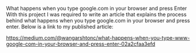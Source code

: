 What happens when you type google.com in your browser and press Enter
With this project I was required  to write an article that explains the process behind what happens when you type google.com in your browser and press enter. Below is a link to my published article:

https://medium.com/@wangarshtonc/what-happens-when-you-type-www-google-com-in-your-browser-and-press-enter-02a2cfaa3efd

